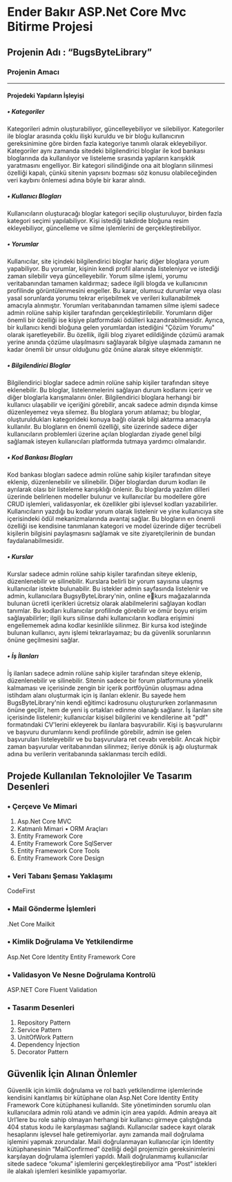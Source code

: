 # Ender Bakır ASP.Net Core Mvc Bitirme Projesi
## Projenin Adı : “BugsByteLibrary”
### Projenin Amacı

------------


#### Projedeki Yapıların İşleyişi
##### • Kategoriler
Kategorileri admin oluşturabiliyor, güncelleyebiliyor ve silebiliyor. Kategoriler ile 
bloglar arasında çoklu ilişki kuruldu ve bir bloğu kullanıcının gereksinimine göre birden fazla 
kategoriye tanımlı olarak ekleyebiliyor. Kategoriler aynı zamanda sitedeki bilgilendirici 
bloglar ile kod bankası bloglarında da kullanılıyor ve listeleme sırasında yapıların karışıklık 
yaratmasını engelliyor. Bir kategori silindiğinde ona ait blogların silinmesi özelliği kapalı, 
çünkü sitenin yapısını bozması söz konusu olabileceğinden veri kaybını önlemesi adına böyle 
bir karar alındı.
##### • Kullanıcı Blogları
Kullanıcıların oluşturacağı bloglar kategori seçilip oluşturuluyor, birden fazla kategori seçimi 
yapılabiliyor. Kişi istediği takdirde bloğuna resim ekleyebiliyor, güncelleme ve silme 
işlemlerini de gerçekleştirebiliyor.
##### • Yorumlar
Kullanıcılar, site içindeki bilgilendirici bloglar hariç diğer bloglara yorum yapabiliyor. Bu 
yorumlar, kişinin kendi profil alanında listeleniyor ve istediği zaman silebilir veya 
güncelleyebilir. Yorum silme işlemi, yorumu veritabanından tamamen kaldırmaz; sadece ilgili 
blogda ve kullanıcının profilinde görüntülenmesini engeller. Bu karar, olumsuz durumlar 
veya olası yasal sorunlarda yorumu tekrar erişebilmek ve verileri kullanabilmek amacıyla 
alınmıştır. Yorumları veritabanından tamamen silme işlemi sadece admin rolüne sahip kişiler 
tarafından gerçekleştirilebilir.
Yorumların diğer önemli bir özelliği ise kişiye platformdaki ödülleri kazandırabilmesidir. 
Ayrıca, bir kullanıcı kendi bloğuna gelen yorumlardan istediğini "Çözüm Yorumu" olarak 
işaretleyebilir. Bu özellik, ilgili blog ziyaret edildiğinde çözümü aramak yerine anında çözüme 
ulaşılmasını sağlayarak bilgiye ulaşmada zamanın ne kadar önemli bir unsur olduğunu göz 
önüne alarak siteye eklenmiştir.
##### • Bilgilendirici Bloglar
Bilgilendirici bloglar sadece admin rolüne sahip kişiler tarafından siteye eklenebilir. Bu 
bloglar, listelenmelerini sağlayan durum kodlarını içerir ve diğer bloglarla karışmalarını 
önler. Bilgilendirici bloglara herhangi bir kullanıcı ulaşabilir ve içeriğini görebilir, ancak 
sadece admin dışında kimse düzenleyemez veya silemez. Bu bloglara yorum atılamaz; bu 
bloglar, oluşturuldukları kategorideki konuya bağlı olarak bilgi aktarma amacıyla kullanılır. 
Bu blogların en önemli özelliği, site üzerinde sadece diğer kullanıcıların problemleri üzerine 
açılan bloglardan ziyade genel bilgi sağlamak isteyen kullanıcıları platformda tutmaya 
yardımcı olmalarıdır.
##### • Kod Bankası Blogları
Kod bankası blogları sadece admin rolüne sahip kişiler tarafından siteye eklenip, 
düzenlenebilir ve silinebilir. Diğer bloglardan durum kodları ile ayrılarak olası bir listeleme 
karışıklığı önlenir. Bu bloglarda yazılım dilleri üzerinde belirlenen modeller bulunur ve 
kullanıcılar bu modellere göre CRUD işlemleri, validasyonlar, ek özellikler gibi işlevsel kodları 
yazabilirler. Kullanıcıların yazdığı bu kodlar yorum olarak listelenir ve yine kullanıcıya site 
içerisindeki ödül mekanizmalarında avantaj sağlar. Bu blogların en önemli özelliği ise 
kendisine tanımlanan kategori ve model üzerinde diğer tecrübeli kişilerin bilgisini 
paylaşmasını sağlamak ve site ziyaretçilerinin de bundan faydalanabilmesidir.
##### • Kurslar
Kurslar sadece admin rolüne sahip kişiler tarafından siteye eklenip, düzenlenebilir ve 
silinebilir. Kurslara belirli bir yorum sayısına ulaşmış kullanıcılar istekte bulunabilir. Bu 
istekler admin sayfasında listelenir ve admin, kullanıcılara BugsyByteLibrary'nin, online ekurs mağazalarında bulunan ücretli içerikleri ücretsiz olarak alabilmelerini sağlayan kodları 
tanımlar. Bu kodları kullanıcılar profilinde görebilir ve ömür boyu erişim sağlayabilirler; ilgili 
kurs silinse dahi kullanıcıların kodlara erişimini engellememek adına kodlar kesinlikle 
silinmez. Bir kursa kod isteğinde bulunan kullanıcı, aynı işlemi tekrarlayamaz; bu da güvenlik 
sorunlarının önüne geçilmesini sağlar.
##### • İş İlanları
İş ilanları sadece admin rolüne sahip kişiler tarafından siteye eklenip, düzenlenebilir ve 
silinebilir. Sitenin sadece bir forum platformuna yönelik kalmaması ve içerisinde zengin bir 
içerik portföyünün oluşması adına istihdam alanı oluşturmak için iş ilanları eklenir. Bu 
sayede hem BugsByteLibrary'nin kendi eğitimci kadrosunu oluştururken zorlanmasının 
önüne geçilir, hem de yeni iş ortakları edinme olanağı sağlanır. İş ilanları site içerisinde 
listelenir; kullanıcılar kişisel bilgilerini ve kendilerine ait "pdf" formatındaki CV'lerini 
ekleyerek bu ilanlara başvurabilir. Kişi iş başvurularını ve başvuru durumlarını kendi 
profilinde görebilir, admin ise gelen başvuruları listeleyebilir ve bu başvurulara ret cevabı 
verebilir. Ancak hiçbir zaman başvurular veritabanından silinmez; ileriye dönük iş ağı 
oluşturmak adına bu verilerin veritabanında saklanması tercih edildi.


## Projede Kullanılan Teknolojiler Ve Tasarım Desenleri

### • Çerçeve Ve Mimari
1. Asp.Net Core MVC
2. Katmanlı Mimari
• ORM Araçları
1. Entity Framework Core 
2. Entity Framework Core SqlServer
3. Entity Framework Core Tools
4. Entity Framework Core Design
### • Veri Tabanı Şeması Yaklaşımı
CodeFirst
### • Mail Gönderme İşlemleri
.Net Core Mailkit
### • Kimlik Doğrulama Ve Yetkilendirme
Asp.Net Core Identity Entity Framework Core
### • Validasyon Ve Nesne Doğrulama Kontrolü
ASP.NET Core Fluent Validation
### • Tasarım Desenleri 
1. Repository Pattern
2. Service Pattern
3. UnitOfWork Pattern
4. Dependency İnjection
5. Decorator Pattern


## Güvenlik İçin Alınan Önlemler 
Güvenlik için kimlik doğrulama ve rol bazlı yetkilendirme işlemlerinde kendisini kanıtlamış bir 
kütüphane olan Asp.Net Core Identity Entity Framework Core kütüphanesi kullanıldı.
Site yönetiminden sorumlu olan kullanıcılara admin rolü atandı ve admin için area yapıldı.
Admin areaya ait Url’lere bu role sahip olmayan herhangi bir kullanıcı girmeye çalıştığında 404 
status kodu ile karşılaşması sağlandı.
Kullanıcılar sadece kayıt olarak hesaplarını işlevsel hale getiremiyorlar. aynı zamanda mail 
doğrulama işlemini yapmak zorundalar. Maili doğrulanmayan kullanıcılar için Identity 
kütüphanesinin “MailConfirmed” özelliği değil projemizin gereksinimlerini karşılayan
doğrulama işlemleri yapıldı. Maili doğrulanmamış kullanıcılar sitede sadece “okuma” 
işlemlerini gerçekleştirebiliyor ama “Post” istekleri ile alakalı işlemleri kesinlikle yapamıyorlar.
